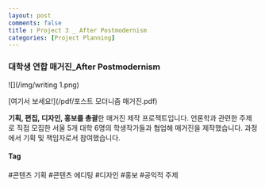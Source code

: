 ```yaml
---
layout: post
comments: false
title : Project 3 _ After Postmodernism
categories: [Project Planning]
---
```


### 대학생 연합 매거진_After Postmodernism

![](/img/writing 1.png)

[여기서 보세요!](/pdf/포스트 모더니즘 매거진.pdf)

**기획, 편집, 디자인, 홍보를 총괄**한 매거진 제작 프로젝트입니다.
언론학과 관련한 주제로 직접 모집한 서울 5개 대학 6명의 학생작가들과 협업해 매거진을 제작했습니다. 과정에서 기획 및 책임자로서 참여했습니다.

#### Tag
#콘텐츠 기획
#콘텐츠 에디팅
#디자인
#홍보
#공익적 주제